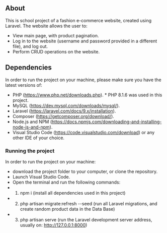 ## About

This is school project of a fashion e-commerce website, created using Laravel. The website allows the user to:
- View main page, with product pagination.
- Log in to the website (username and password provided in a different file), and log out.
- Perform CRUD operations on the website.

## Dependencies

In order to run the project on your machine, please make sure you have the latest versions of:
- PHP (https://www.php.net/downloads.php). * PHP 8.1.6 was used in this project.
- MySQL (https://dev.mysql.com/downloads/mysql/).
- Laravel (https://laravel.com/docs/9.x/installation).
- Composer (https://getcomposer.org/download/).
- Node.js and NPM (https://docs.npmjs.com/downloading-and-installing-node-js-and-npm).
- Visual Studio Code (https://code.visualstudio.com/download) or any other IDE of your choice.

### Running the project

In order to run the project on your machine: 
- download the project folder to your computer, or clone the repository.
- Launch Visual Studio Code.
- Open the terminal and run the following commands:
- 1. npm i (install all dependencies used in this project)
- 2. php artisan migrate:refresh --seed (run all Laravel migrations, and create random product data in the Data Base)
- 3. php artisan serve (run the Laravel development server address, usually on: http://127.0.0.1:8000)
